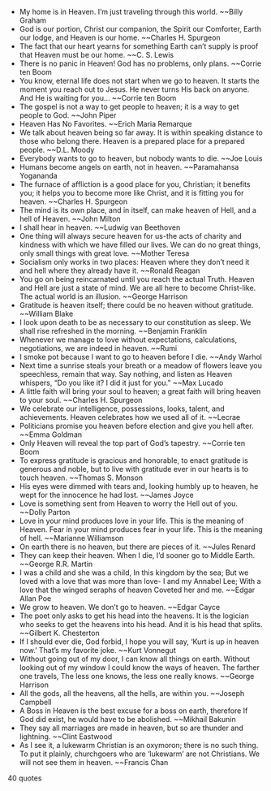  - My home is in Heaven. I’m just traveling through this world. ~~Billy Graham
 - God is our portion, Christ our companion, the Spirit our Comforter, Earth our lodge, and Heaven is our home. ~~Charles H. Spurgeon
 - The fact that our heart yearns for something Earth can’t supply is proof that Heaven must be our home. ~~C. S. Lewis
 - There is no panic in Heaven! God has no problems, only plans. ~~Corrie ten Boom
 - You know, eternal life does not start when we go to heaven. It starts the moment you reach out to Jesus. He never turns His back on anyone. And He is waiting for you... ~~Corrie ten Boom
 - The gospel is not a way to get people to heaven; it is a way to get people to God. ~~John Piper
 - Heaven Has No Favorites. ~~Erich Maria Remarque
 - We talk about heaven being so far away. It is within speaking distance to those who belong there. Heaven is a prepared place for a prepared people. ~~D.L. Moody
 - Everybody wants to go to heaven, but nobody wants to die. ~~Joe Louis
 - Humans become angels on earth, not in heaven. ~~Paramahansa Yogananda
 - The furnace of affliction is a good place for you, Christian; it benefits you; it helps you to become more like Christ, and it is fitting you for heaven. ~~Charles H. Spurgeon
 - The mind is its own place, and in itself, can make heaven of Hell, and a hell of Heaven. ~~John Milton
 - I shall hear in heaven. ~~Ludwig van Beethoven
 - One thing will always secure heaven for us-the acts of charity and kindness with which we have filled our lives. We can do no great things, only small things with great love. ~~Mother Teresa
 - Socialism only works in two places: Heaven where they don’t need it and hell where they already have it. ~~Ronald Reagan
 - You go on being reincarnated until you reach the actual Truth. Heaven and Hell are just a state of mind. We are all here to become Christ-like. The actual world is an illusion. ~~George Harrison
 - Gratitude is heaven itself; there could be no heaven without gratitude. ~~William Blake
 - I look upon death to be as necessary to our constitution as sleep. We shall rise refreshed in the morning. ~~Benjamin Franklin
 - Whenever we manage to love without expectations, calculations, negotiations, we are indeed in heaven. ~~Rumi
 - I smoke pot because I want to go to heaven before I die. ~~Andy Warhol
 - Next time a sunrise steals your breath or a meadow of flowers leave you speechless, remain that way. Say nothing, and listen as Heaven whispers, “Do you like it? I did it just for you.” ~~Max Lucado
 - A little faith will bring your soul to heaven; a great faith will bring heaven to your soul. ~~Charles H. Spurgeon
 - We celebrate our intelligence, possessions, looks, talent, and achievements. Heaven celebrates how we used all of it. ~~Lecrae
 - Politicians promise you heaven before election and give you hell after. ~~Emma Goldman
 - Only Heaven will reveal the top part of God’s tapestry. ~~Corrie ten Boom
 - To express gratitude is gracious and honorable, to enact gratitude is generous and noble, but to live with gratitude ever in our hearts is to touch heaven. ~~Thomas S. Monson
 - His eyes were dimmed with tears and, looking humbly up to heaven, he wept for the innocence he had lost. ~~James Joyce
 - Love is something sent from Heaven to worry the Hell out of you. ~~Dolly Parton
 - Love in your mind produces love in your life. This is the meaning of Heaven. Fear in your mind produces fear in your life. This is the meaning of hell. ~~Marianne Williamson
 - On earth there is no heaven, but there are pieces of it. ~~Jules Renard
 - They can keep their heaven. When I die, I’d sooner go to Middle Earth. ~~George R.R. Martin
 - I was a child and she was a child, In this kingdom by the sea; But we loved with a love that was more than love- I and my Annabel Lee; With a love that the winged seraphs of heaven Coveted her and me. ~~Edgar Allan Poe
 - We grow to heaven. We don’t go to heaven. ~~Edgar Cayce
 - The poet only asks to get his head into the heavens. It is the logician who seeks to get the heavens into his head. And it is his head that splits. ~~Gilbert K. Chesterton
 - If I should ever die, God forbid, I hope you will say, ‘Kurt is up in heaven now.’ That’s my favorite joke. ~~Kurt Vonnegut
 - Without going out of my door, I can know all things on earth. Without looking out of my window I could know the ways of heaven. The farther one travels, The less one knows, the less one really knows. ~~George Harrison
 - All the gods, all the heavens, all the hells, are within you. ~~Joseph Campbell
 - A Boss in Heaven is the best excuse for a boss on earth, therefore If God did exist, he would have to be abolished. ~~Mikhail Bakunin
 - They say all marriages are made in heaven, but so are thunder and lightning. ~~Clint Eastwood
 - As I see it, a lukewarm Christian is an oxymoron; there is no such thing. To put it plainly, churchgoers who are ‘lukewarm’ are not Christians. We will not see them in heaven. ~~Francis Chan

40 quotes